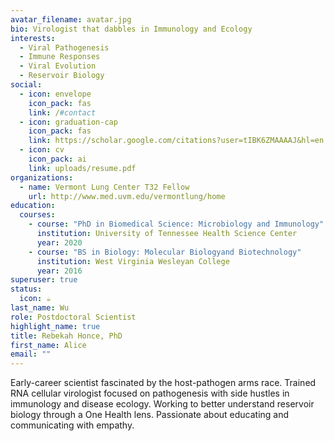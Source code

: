 ```yaml
---
avatar_filename: avatar.jpg
bio: Virologist that dabbles in Immunology and Ecology
interests:
  - Viral Pathogenesis
  - Immune Responses
  - Viral Evolution
  - Reservoir Biology
social:
  - icon: envelope
    icon_pack: fas
    link: /#contact
  - icon: graduation-cap
    icon_pack: fas
    link: https://scholar.google.com/citations?user=tIBK6ZMAAAAJ&hl=en
  - icon: cv
    icon_pack: ai
    link: uploads/resume.pdf
organizations:
  - name: Vermont Lung Center T32 Fellow
    url: http://www.med.uvm.edu/vermontlung/home
education:
  courses:
    - course: "PhD in Biomedical Science: Microbiology and Immunology"
      institution: University of Tennessee Health Science Center
      year: 2020
    - course: "BS in Biology: Molecular Biologyand Biotechnology"
      institution: West Virginia Wesleyan College
      year: 2016
superuser: true
status:
  icon: ☕️
last_name: Wu
role: Postdoctoral Scientist
highlight_name: true
title: Rebekah Honce, PhD
first_name: Alice
email: ""
---
```

Early-career scientist fascinated by the host-pathogen arms race. Trained RNA cellular virologist focused on pathogenesis with side hustles in immunology and disease ecology. Working to better understand reservoir biology through a One Health lens. Passionate about educating and communicating with empathy.